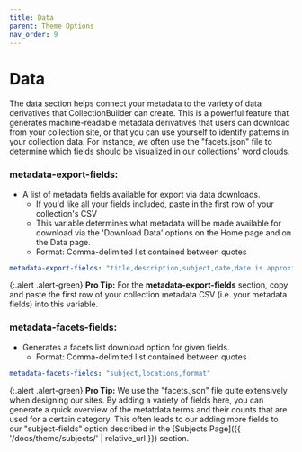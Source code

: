 ```yaml
---
title: Data
parent: Theme Options
nav_order: 9
---
```


# Data 

The data section helps connect your metadata to the variety of data derivatives that CollectionBuilder can create. 
This is a powerful feature that generates machine-readable metadata derivatives that users can download from your collection site, or that you can use yourself to identify patterns in your collection data.
For instance, we often use the "facets.json" file to determine which fields should be visualized in our collections' word clouds. 

### metadata-export-fields: 
- A list of metadata fields available for export via data downloads.
	- If you'd like all your fields included, paste in the first row of your collection's CSV
	- This variable determines what metadata will be made available for download via the 'Download Data' options on the Home page and on the Data page.
	- Format: Comma-delimited list contained between quotes
```yaml
metadata-export-fields: "title,description,subject,date,date is approximate,source,latitude,longitude,subject (lcsh),format-original,donor,identifier,format,language,type,rights,rightsstatement,cdmid,objectid"
```

{:.alert .alert-green}
**Pro Tip:** For the **metadata-export-fields** section, copy and paste the first row of your collection metadata CSV (i.e. your metadata fields) into this variable. 

### metadata-facets-fields: 
- Generates a facets list download option for given fields.
	- Format: Comma-delimited list contained between quotes
```yaml
metadata-facets-fields: "subject,locations,format"
```

{:.alert .alert-green}
**Pro Tip:** We use the "facets.json" file quite extensively when designing our sites. By adding a variety of fields here, you can generate a quick overview of the metatdata terms and their counts that are used for a certain category. This often leads to our adding more fields to our "subject-fields" option described in the [Subjects Page]({{ '/docs/theme/subjects/' | relative_url }}) section.

